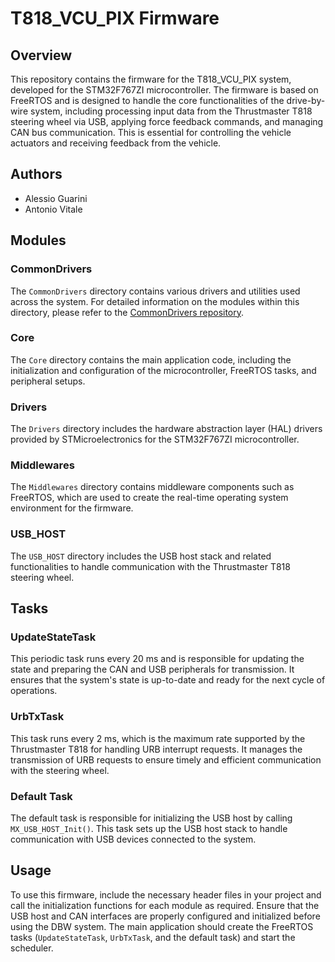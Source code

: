 # T818_VCU_PIX Firmware

## Overview

This repository contains the firmware for the T818_VCU_PIX system, developed for the STM32F767ZI microcontroller. The firmware is based on FreeRTOS and is designed to handle the core functionalities of the drive-by-wire system, including processing input data from the Thrustmaster T818 steering wheel via USB, applying force feedback commands, and managing CAN bus communication. This is essential for controlling the vehicle actuators and receiving feedback from the vehicle.

## Authors

- Alessio Guarini
- Antonio Vitale

## Modules

### CommonDrivers

The `CommonDrivers` directory contains various drivers and utilities used across the system. For detailed information on the modules within this directory, please refer to the [CommonDrivers repository](https://github.com/USBHostSTM32/CommonDrivers/tree/ed16187cb28592cdae1f1a6aea7bc15de712704b).

### Core

The `Core` directory contains the main application code, including the initialization and configuration of the microcontroller, FreeRTOS tasks, and peripheral setups.

### Drivers

The `Drivers` directory includes the hardware abstraction layer (HAL) drivers provided by STMicroelectronics for the STM32F767ZI microcontroller.

### Middlewares

The `Middlewares` directory contains middleware components such as FreeRTOS, which are used to create the real-time operating system environment for the firmware.

### USB_HOST

The `USB_HOST` directory includes the USB host stack and related functionalities to handle communication with the Thrustmaster T818 steering wheel.

## Tasks

### UpdateStateTask

This periodic task runs every 20 ms and is responsible for updating the state and preparing the CAN and USB peripherals for transmission. It ensures that the system's state is up-to-date and ready for the next cycle of operations.

### UrbTxTask

This task runs every 2 ms, which is the maximum rate supported by the Thrustmaster T818 for handling URB interrupt requests. It manages the transmission of URB requests to ensure timely and efficient communication with the steering wheel.

### Default Task

The default task is responsible for initializing the USB host by calling `MX_USB_HOST_Init()`. This task sets up the USB host stack to handle communication with USB devices connected to the system.

## Usage

To use this firmware, include the necessary header files in your project and call the initialization functions for each module as required. Ensure that the USB host and CAN interfaces are properly configured and initialized before using the DBW system. The main application should create the FreeRTOS tasks (`UpdateStateTask`, `UrbTxTask`, and the default task) and start the scheduler.
